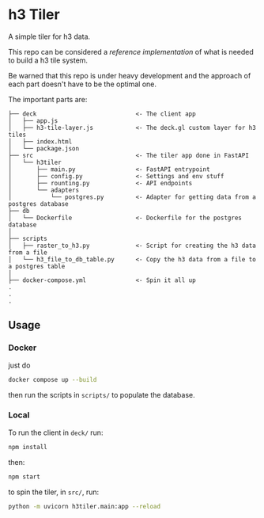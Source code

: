 # h3 Tiler

A simple tiler for h3 data.

This repo can be considered a _reference implementation_ of what is needed to build a h3 tile system.

Be warned that this repo is under heavy development and the approach of each part doesn't have to be the optimal one.

The important parts are:

```
├── deck                            <- The client app
│   ├── app.js
│   ├── h3-tile-layer.js            <- The deck.gl custom layer for h3 tiles
│   ├── index.html
│   └── package.json
├── src                             <- The tiler app done in FastAPI
│   └── h3tiler
│       ├── main.py                 <- FastAPI entrypoint
│       ├── config.py               <- Settings and env stuff
│       ├── rounting.py             <- API endpoints
│       └── adapters
│           └── postgres.py         <- Adapter for getting data from a postgres database
├── db
│   └── Dockerfile                  <- Dockerfile for the postgres database
│
├── scripts
│   ├── raster_to_h3.py             <- Script for creating the h3 data from a file
│   └── h3_file_to_db_table.py      <- Copy the h3 data from a file to a postgres table
│
├── docker-compose.yml              <- Spin it all up
.
.
.
```

## Usage

### Docker
just do

```bash
docker compose up --build
```

then run the scripts in `scripts/` to populate the database.

### Local

To run the client in `deck/` run:

```bash
npm install
```

then:

```bash
npm start
```

to spin the tiler, in `src/`, run:

```bash
python -m uvicorn h3tiler.main:app --reload
```
